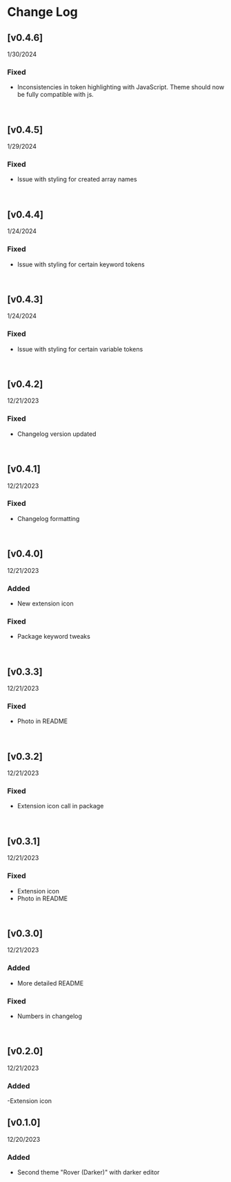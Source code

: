 # Change Log

## [v0.4.6]
1/30/2024

### Fixed
- Inconsistencies in token highlighting with JavaScript. Theme should now be fully compatible with js.
<br>


## [v0.4.5]
1/29/2024

### Fixed
- Issue with styling for created array names
<br>


## [v0.4.4]
1/24/2024

### Fixed
- Issue with styling for certain keyword tokens
<br>


## [v0.4.3]
1/24/2024

### Fixed
- Issue with styling for certain variable tokens
<br>


## [v0.4.2]
12/21/2023

### Fixed
- Changelog version updated
<br>


## [v0.4.1]
12/21/2023

### Fixed
- Changelog formatting
<br>


## [v0.4.0]
12/21/2023

### Added
- New extension icon

### Fixed
- Package keyword tweaks
<br>


## [v0.3.3]
12/21/2023

### Fixed
- Photo in README
<br>


## [v0.3.2]
12/21/2023

### Fixed
- Extension icon call in package
<br>


## [v0.3.1]
12/21/2023

### Fixed
- Extension icon
- Photo in README
<br>


## [v0.3.0] 
12/21/2023

### Added
- More detailed README

### Fixed
- Numbers in changelog
<br>


## [v0.2.0]
12/21/2023

### Added
-Extension icon
<br>


## [v0.1.0]
12/20/2023

### Added

- Second theme "Rover (Darker)" with darker editor
